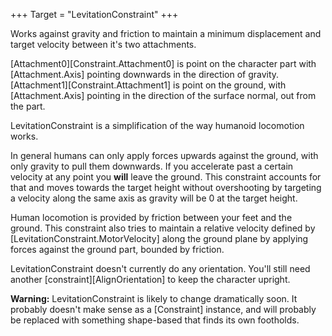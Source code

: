 +++
Target = "LevitationConstraint"
+++

Works against gravity and friction to maintain a minimum displacement and target velocity between it's two attachments.

[Attachment0][Constraint.Attachment0] is point on the character part with [Attachment.Axis] pointing downwards in the direction of gravity.
[Attachment1][Constraint.Attachment1] is point on the ground, with [Attachment.Axis] pointing in the direction of the surface normal, out from the part.

LevitationConstraint is a simplification of the way humanoid locomotion works.

In general humans can only apply forces upwards against the ground, with only gravity to pull them downwards. If you accelerate past a certain velocity at any point you **will** leave the ground. This constraint accounts for that and moves towards the target height without overshooting by targeting a velocity along the same axis as gravity will be 0 at the target height.

Human locomotion is provided by friction between your feet and the ground. This constraint also tries to maintain a relative velocity defined by [LevitationConstraint.MotorVelocity] along the ground plane by applying forces against the ground part, bounded by friction.

LevitationConstraint doesn't currently do any orientation. You'll still need another [constraint][AlignOrientation] to keep the character upright.

**Warning:** LevitationConstraint is likely to change dramatically soon. It probably doesn't make sense as a [Constraint] instance, and will probably be replaced with something shape-based that finds its own footholds.
